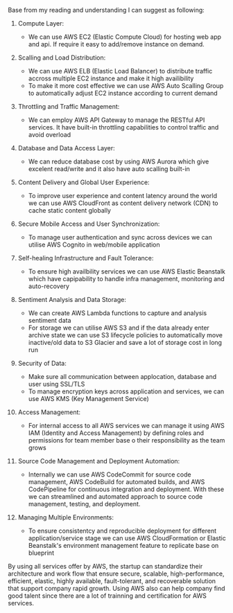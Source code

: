 Base from my reading and understanding I can suggest as following:

1. Compute Layer:
   - We can use AWS EC2 (Elastic Compute Cloud) for hosting web app and api. If require it easy to add/remove instance on demand.

2. Scalling and Load Distribution:
   - We can use AWS ELB (Elastic Load Balancer) to distribute traffic accross multiple EC2 instance and make it high availibility
   - To make it more cost effective we can use AWS Auto Scalling Group to automatically adjust EC2 instance according to current demand

3. Throttling and Traffic Management:
   - We can employ AWS API Gateway to manage the RESTful API services. It have built-in throttling capabilities to control traffic and avoid overload

4. Database and Data Access Layer:
   - We can reduce database cost by using AWS Aurora which give excelent read/write and it also have auto scalling built-in
   
5. Content Delivery and Global User Experience:
   - To improve user experience and content latency around the world we can use AWS CloudFront as content delivery network (CDN) to cache static content globally

6. Secure Mobile Access and User Synchronization:
   - To manage user authentication and sync across devices we can utilise AWS Cognito in web/mobile application

7. Self-healing Infrastructure and Fault Tolerance:
   - To ensure high availbility services we can use AWS Elastic Beanstalk which have capipability to handle infra management, monitoring and auto-recovery

8. Sentiment Analysis and Data Storage:
   - We can create AWS Lambda functions to capture and analysis sentiment data
   - For storage we can utilise AWS S3 and if the data already enter archive state we can use S3 lifecycle policies to automatically move inactive/old data to S3 Glacier and save a lot of storage cost in long run

9. Security of Data:
   - Make sure all communication between applocation, database and user using SSL/TLS
   - To manage encryption keys across application and services, we can use AWS KMS (Key Management Service)

10. Access Management:
    - For internal access to all AWS services we can manage it using AWS IAM (Identity and Access Management) by defining roles and permissions for team member base o their responsibility as the team grows

11. Source Code Management and Deployment Automation:
    - Internally we can use AWS CodeCommit for source code management, AWS CodeBuild for automated builds, and AWS CodePipeline for continuous integration and deployment. With these we can streamlined and automated approach to source code management, testing, and deployment.

12. Managing Multiple Environments:
    - To ensure consistentcy and reproducible deployment for different application/service stage we can use AWS CloudFormation or Elastic Beanstalk's environment management feature to replicate base on blueprint

By using all services offer by AWS, the startup can standardize their architecture and work flow that ensure secure, scalable, high-performance, efficient, elastic, highly available, fault-tolerant, and recoverable solution that support company rapid growth. Using AWS also can help company find good talent since there are a lot of trainning and certification for AWS services.